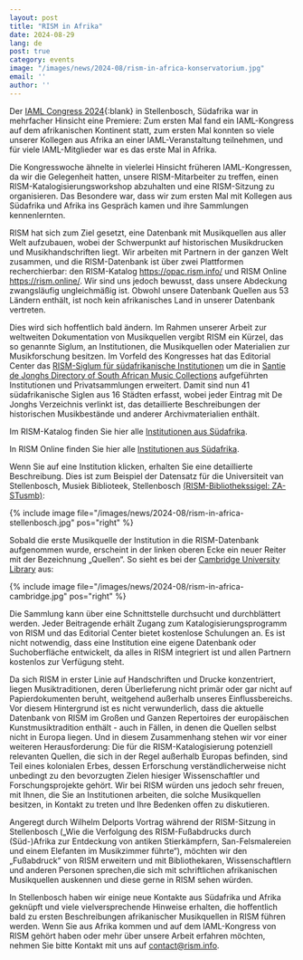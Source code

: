 ```yaml
---
layout: post
title: "RISM in Afrika"
date: 2024-08-29
lang: de
post: true
category: events
image: "/images/news/2024-08/rism-in-africa-konservatorium.jpg"
email: ''
author: ''
---
```


Der [IAML Congress 2024](https://www.iaml.info/congresses/2024-stellenbosch){:blank} in Stellenbosch, Südafrika war in mehrfacher Hinsicht eine Premiere: Zum ersten Mal fand ein IAML-Kongress auf dem afrikanischen Kontinent statt, zum ersten Mal konnten so viele unserer Kollegen aus Afrika an einer IAML-Veranstaltung teilnehmen, und für viele IAML-Mitglieder war es das erste Mal in Afrika.

Die Kongresswoche ähnelte in vielerlei Hinsicht früheren IAML-Kongressen, da wir die Gelegenheit hatten, unsere RISM-Mitarbeiter zu treffen, einen RISM-Katalogisierungsworkshop abzuhalten und eine RISM-Sitzung zu organisieren. Das Besondere war, dass wir zum ersten Mal mit Kollegen aus Südafrika und Afrika ins Gespräch kamen und ihre Sammlungen kennenlernten.

RISM hat sich zum Ziel gesetzt, eine Datenbank mit Musikquellen aus aller Welt aufzubauen, wobei der Schwerpunkt auf historischen Musikdrucken und Musikhandschriften liegt. Wir arbeiten mit Partnern in der ganzen Welt zusammen, und die RISM-Datenbank ist über zwei Plattformen recherchierbar: den RISM-Katalog https://opac.rism.info/ und RISM Online https://rism.online/. Wir sind uns jedoch bewusst, dass unsere Abdeckung zwangsläufig ungleichmäßig ist. Obwohl unsere Datenbank Quellen aus 53 Ländern enthält, ist noch kein afrikanisches Land in unserer Datenbank vertreten.

Dies wird sich hoffentlich bald ändern. Im Rahmen unserer Arbeit zur weltweiten Dokumentation von Musikquellen vergibt RISM ein Kürzel, das so genannte Siglum, an Institutionen, die Musikquellen oder Materialien zur Musikforschung besitzen. Im Vorfeld des Kongresses hat das Editorial Center das [RISM-Siglum für südafrikanische Institutionen]( https://rism.info/new_at_rism/2024/06/27/new-rism-sigla-south-african-institutions.html) um die in [Santie de Jonghs Directory of South African Music Collections](https://libguides.sun.ac.za/SAMusicCollections) aufgeführten Institutionen und Privatsammlungen erweitert. Damit sind nun 41 südafrikanische Siglen aus 16 Städten erfasst, wobei jeder Eintrag mit De Jonghs Verzeichnis verlinkt ist, das detaillierte Beschreibungen der historischen Musikbestände und anderer Archivmaterialien enthält.  

Im RISM-Katalog finden Sie hier alle [Institutionen aus Südafrika](https://opac.rism.info/search?View=rism&siglum=ZA-*).
 
In RISM Online finden Sie hier alle [Institutionen aus Südafrika](https://rism.online/search?q=ZA-*&mode=institutions&page=1&rows=20).

Wenn Sie auf eine Institution klicken, erhalten Sie eine detaillierte Beschreibung. Dies ist zum Beispiel der Datensatz für die Universiteit van Stellenbosch, Musiek Biblioteek, Stellenbosch [(RISM-Bibliothekssigel: ZA-STusmb)](https://rism.online/institutions/30080129):

{% include image file="/images/news/2024-08/rism-in-africa-stellenbosch.jpg" pos="right" %}

Sobald die erste Musikquelle der Institution in die RISM-Datenbank aufgenommen wurde, erscheint in der linken oberen Ecke ein neuer Reiter mit der Bezeichnung „Quellen“. So sieht es bei der [Cambridge University Library](https://rism.online/institutions/30001547/sources) aus:

{% include image file="/images/news/2024-08/rism-in-africa-cambridge.jpg" pos="right" %}

Die Sammlung kann über eine Schnittstelle durchsucht und durchblättert werden.
Jeder Beitragende erhält Zugang zum Katalogisierungsprogramm von RISM und das Editorial Center bietet kostenlose Schulungen an. Es ist nicht notwendig, dass eine Institution eine eigene Datenbank oder Suchoberfläche entwickelt, da alles in RISM integriert ist und allen Partnern kostenlos zur Verfügung steht.

Da sich RISM in erster Linie auf Handschriften und Drucke konzentriert, liegen Musiktraditionen, deren Überlieferung nicht primär oder gar nicht auf Papierdokumenten beruht, weitgehend außerhalb unseres Einflussbereichs. Vor diesem Hintergrund ist es nicht verwunderlich, dass die aktuelle Datenbank von RISM im Großen und Ganzen Repertoires der europäischen Kunstmusiktradition enthält - auch in Fällen, in denen die Quellen selbst nicht in Europa liegen. Und in diesem Zusammenhang stehen wir vor einer weiteren Herausforderung: Die für die RISM-Katalogisierung potenziell relevanten Quellen, die sich in der Regel außerhalb Europas befinden, sind Teil eines kolonialen Erbes, dessen Erforschung verständlicherweise nicht unbedingt zu den bevorzugten Zielen hiesiger Wissenschaftler und Forschungsprojekte gehört. Wir bei RISM würden uns jedoch sehr freuen, mit Ihnen, die Sie an Institutionen arbeiten, die solche Musikquellen besitzen, in Kontakt zu treten und Ihre Bedenken offen zu diskutieren.

Angeregt durch Wilhelm Delports Vortrag während der RISM-Sitzung in Stellenbosch („Wie die Verfolgung des RISM-Fußabdrucks durch (Süd-)Afrika zur Entdeckung von antiken Stierkämpfern, San-Felsmalereien und einem Elefanten im Musikzimmer führte“), möchten wir den „Fußabdruck“ von RISM erweitern und mit Bibliothekaren, Wissenschaftlern und anderen Personen sprechen,die sich mit schriftlichen afrikanischen Musikquellen auskennen und diese gerne in RISM sehen würden.

In Stellenbosch haben wir einige neue Kontakte aus Südafrika und Afrika geknüpft und viele vielversprechende Hinweise erhalten, die hoffentlich bald zu ersten Beschreibungen afrikanischer Musikquellen in RISM führen werden. Wenn Sie aus Afrika kommen und auf dem IAML-Kongress von RISM gehört haben oder mehr über unsere Arbeit erfahren möchten, nehmen Sie bitte Kontakt mit uns auf [contact@rism.info](mailto:contact@rism.info). 



